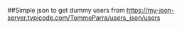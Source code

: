 ##Simple json to get dummy users from https://my-json-server.typicode.com/TommoParra/users_json/users
